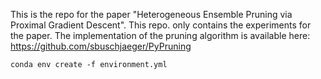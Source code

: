 This is the repo for the paper "Heterogeneous Ensemble Pruning via Proximal Gradient Descent". This repo. only contains the experiments for the paper. The implementation of the pruning algorithm is available here: https://github.com/sbuschjaeger/PyPruning

    conda env create -f environment.yml